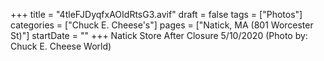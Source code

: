 +++
title = "4tleFJDyqfxAOIdRtsG3.avif"
draft = false
tags = ["Photos"]
categories = ["Chuck E. Cheese's"]
pages = ["Natick, MA (801 Worcester St)"]
startDate = ""
+++
Natick Store After Closure 5/10/2020 (Photo by: Chuck E. Cheese World)
